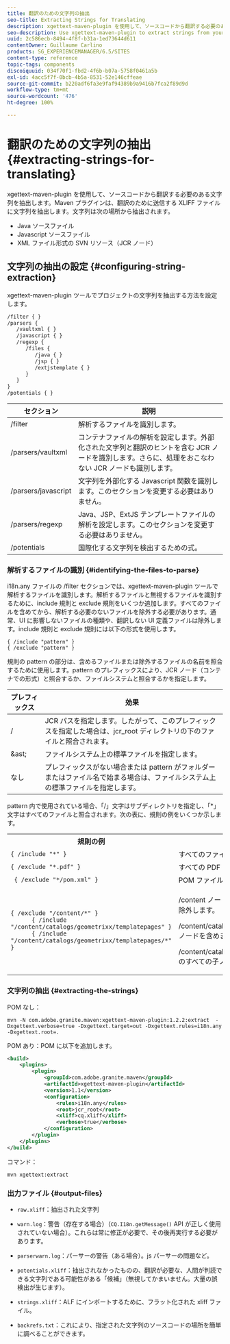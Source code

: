 ```yaml
---
title: 翻訳のための文字列の抽出
seo-title: Extracting Strings for Translating
description: xgettext-maven-plugin を使用して、ソースコードから翻訳する必要のある文字列を抽出します
seo-description: Use xgettext-maven-plugin to extract strings from your source code that need translating
uuid: 2c586ecb-8494-4f8f-b31a-1ed73644d611
contentOwner: Guillaume Carlino
products: SG_EXPERIENCEMANAGER/6.5/SITES
content-type: reference
topic-tags: components
discoiquuid: 034f70f1-fbd2-4f6b-b07a-5758f0461a5b
exl-id: 4acc5f7f-0bcb-4b5a-8531-52e146cffeae
source-git-commit: b220adf6fa3e9faf94389b9a9416b7fca2f89d9d
workflow-type: tm+mt
source-wordcount: '476'
ht-degree: 100%

---
```


# 翻訳のための文字列の抽出{#extracting-strings-for-translating}

xgettext-maven-plugin を使用して、ソースコードから翻訳する必要のある文字列を抽出します。Maven プラグインは、翻訳のために送信する XLIFF ファイルに文字列を抽出します。文字列は次の場所から抽出されます。

* Java ソースファイル
* Javascript ソースファイル
* XML ファイル形式の SVN リソース（JCR ノード）

## 文字列の抽出の設定 {#configuring-string-extraction}

xgettext-maven-plugin ツールでプロジェクトの文字列を抽出する方法を設定します。

```xml
/filter { }
/parsers {
   /vaultxml { }
   /javascript { }
   /regexp {
      /files {
         /java { }
         /jsp { }
         /extjstemplate { }
      }
   }
}
/potentials { }
```

| セクション | 説明 |
|---|---|
| /filter | 解析するファイルを識別します。 |
| /parsers/vaultxml | コンテナファイルの解析を設定します。外部化された文字列と翻訳のヒントを含む JCR ノードを識別します。さらに、処理をおこなわない JCR ノードも識別します。 |
| /parsers/javascript | 文字列を外部化する Javascript 関数を識別します。このセクションを変更する必要はありません。 |
| /parsers/regexp | Java、JSP、ExtJS テンプレートファイルの解析を設定します。このセクションを変更する必要はありません。 |
| /potentials | 国際化する文字列を検出するための式。 |

### 解析するファイルの識別 {#identifying-the-files-to-parse}

i18n.any ファイルの /filter セクションでは、xgettext-maven-plugin ツールで解析するファイルを識別します。解析するファイルと無視するファイルを識別するために、include 規則と exclude 規則をいくつか追加します。すべてのファイルを含めてから、解析する必要のないファイルを除外する必要があります。通常、UI に影響しないファイルの種類や、翻訳しない UI 定義ファイルは除外します。include 規則と exclude 規則には以下の形式を使用します。

```
{ /include "pattern" }
{ /exclude "pattern" }
```

規則の pattern の部分は、含めるファイルまたは除外するファイルの名前を照合するために使用します。pattern のプレフィックスにより、JCR ノード（コンテナでの形式）と照合するか、ファイルシステムと照合するかを指定します。

| プレフィックス | 効果 |
|---|---|
| / | JCR パスを指定します。したがって、このプレフィックスを指定した場合は、jcr_root ディレクトリの下のファイルと照合されます。 |
| &amp;ast; | ファイルシステム上の標準ファイルを指定します。 |
| なし | プレフィックスがない場合または pattern がフォルダーまたはファイル名で始まる場合は、ファイルシステム上の標準ファイルを指定します。 |

pattern 内で使用されている場合、「/」文字はサブディレクトリを指定し、「*」文字はすべてのファイルと照合されます。次の表に、規則の例をいくつか示します。

<table>
 <tbody>
  <tr>
   <th>規則の例</th>
   <th>効果</th>
  </tr>
  <tr>
   <td><code>{ /include "*" }</code></td>
   <td>すべてのファイルを含めます。</td>
  </tr>
  <tr>
   <td><code>{ /exclude "*.pdf" }</code></td>
   <td>すべての PDF ファイルを除外します。</td>
  </tr>
  <tr>
   <td><code> { /exclude "*/pom.xml" }</code></td>
   <td>POM ファイルを除外します。</td>
  </tr>
  <tr>
   <td><code class="code">{ /exclude "/content/*" }
      { /include "/content/catalogs/geometrixx/templatepages" }
      { /include "/content/catalogs/geometrixx/templatepages/*" }</code></td>
   <td><p>/content ノードの下にあるすべてのファイルを除外します。</p> <p>/content/catalogs/geometrixx/templatepages ノードを含めます。</p> <p>/content/catalogs/geometrixx/templatepages のすべての子ノードを含めます。</p> </td>
  </tr>
 </tbody>
</table>

### 文字列の抽出  {#extracting-the-strings}

POM なし：

```shell
mvn -N com.adobe.granite.maven:xgettext-maven-plugin:1.2.2:extract  -Dxgettext.verbose=true -Dxgettext.target=out -Dxgettext.rules=i18n.any -Dxgettext.root=.
```

POM あり：POM に以下を追加します。

```xml
<build>
    <plugins>
        <plugin>
            <groupId>com.adobe.granite.maven</groupId>
            <artifactId>xgettext-maven-plugin</artifactId>
            <version>1.1</version>
            <configuration>
                <rules>i18n.any</rules>
                <root>jcr_root</root>
                <xliff>cq.xliff</xliff>
                <verbose>true</verbose>
            </configuration>
        </plugin>
    </plugins>
</build>
```

コマンド：

```shell
mvn xgettext:extract
```

### 出力ファイル {#output-files}

* `raw.xliff`：抽出された文字列
* `warn.log`：警告（存在する場合）（`CQ.I18n.getMessage()` API が正しく使用されていない場合）。これらは常に修正が必要で、その後再実行する必要があります。

* `parserwarn.log`：パーサーの警告（ある場合）。js パーサーの問題など。
* `potentials.xliff`：抽出されなかったものの、翻訳が必要な、人間が判読できる文字列である可能性がある「候補」（無視してかまいません。大量の誤検出が生じます）。
* `strings.xliff`：ALF にインポートするために、フラット化された xliff ファイル。
* `backrefs.txt`：これにより、指定された文字列のソースコードの場所を簡単に調べることができます。
